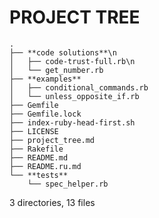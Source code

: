 PROJECT TREE
================

```
.
├── **code solutions**\n
│   ├── code-trust-full.rb\n
│   └── get_number.rb
├── **examples**
│   ├── conditional_commands.rb
│   └── unless_opposite_if.rb
├── Gemfile
├── Gemfile.lock
├── index-ruby-head-first.sh
├── LICENSE
├── project_tree.md
├── Rakefile
├── README.md
├── README.ru.md
└── **tests**
    └── spec_helper.rb
```

3 directories, 13 files